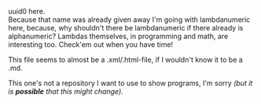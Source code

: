 uuid0 here. <br/>
Because that name was already given away I'm going with lambdanumeric here, because, why shouldn't there be lambdanumeric if there already is alphanumeric? Lambdas themselves, in programming and math, are interesting too. Check'em out when you have time!

This file seems to almost be a .xml/.html-file, if I wouldn't know it to be a .md.

This one's not a repository I want to use to show programs, I'm sorry <em>(but it is **possible** that this might change)<em/>.
